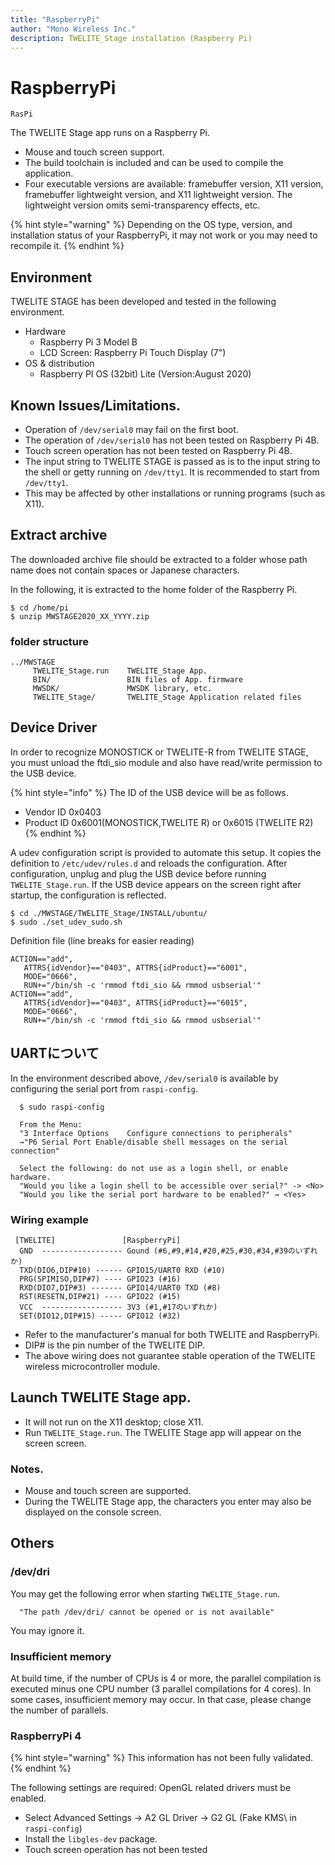 ```yaml
---
title: "RaspberryPi"
author: "Mono Wireless Inc."
description: TWELITE_Stage installation (Raspberry Pi)
---
```


# RaspberryPi

`RasPi`  

The TWELITE Stage app runs on a Raspberry Pi.

* Mouse and touch screen support.
* The build toolchain is included and can be used to compile the application.
* Four executable versions are available: framebuffer version, X11 version, framebuffer lightweight version, and X11 lightweight version. The lightweight version omits semi-transparency effects, etc.

{% hint style="warning" %}
Depending on the OS type, version, and installation status of your RaspberryPi, it may not work or you may need to recompile it.
{% endhint %}

## Environment

TWELITE STAGE has been developed and tested in the following environment.

* Hardware
  * Raspberry Pi 3 Model B
  * LCD Screen: Raspberry Pi Touch Display \(7"\)
* OS & distribution
  * Raspberry PI OS \(32bit\) Lite \(Version:August 2020\)


## Known Issues/Limitations.

* Operation of `/dev/serial0` may fail on the first boot.
* The operation of `/dev/serial0` has not been tested on Raspberry Pi 4B.
* Touch screen operation has not been tested on Raspberry Pi 4B.
* The input string to TWELITE STAGE is passed as is to the input string to the shell or getty running on `/dev/tty1`. It is recommended to start from `/dev/tty1`.
* This may be affected by other installations or running programs \(such as X11\).



## Extract archive

The downloaded archive file should be extracted to a folder whose path name does not contain spaces or Japanese characters.

In the following, it is extracted to the home folder of the Raspberry Pi.

```text
$ cd /home/pi
$ unzip MWSTAGE2020_XX_YYYY.zip
```

### folder structure

```text
../MWSTAGE
     TWELITE_Stage.run    TWELITE_Stage App.
     BIN/                 BIN files of App. firmware
     MWSDK/               MWSDK library, etc.
     TWELITE_Stage/       TWELITE_Stage Application related files
```



## Device Driver

In order to recognize MONOSTICK or TWELITE-R from TWELITE STAGE, you must unload the ftdi\_sio module and also have read/write permission to the USB device.

{% hint style="info" %}
The ID of the USB device will be as follows.

* Vendor ID 0x0403
* Product ID 0x6001\(MONOSTICK,TWELITE R\) or 0x6015 \(TWELITE R2\) 
{% endhint %}

A udev configuration script is provided to automate this setup. It copies the definition to `/etc/udev/rules.d` and reloads the configuration. After configuration, unplug and plug the USB device before running `TWELITE_Stage.run`. If the USB device appears on the screen right after startup, the configuration is reflected.



```text
$ cd ./MWSTAGE/TWELITE_Stage/INSTALL/ubuntu/
$ sudo ./set_udev_sudo.sh
```

Definition file (line breaks for easier reading)

```text
ACTION=="add",
   ATTRS{idVendor}=="0403", ATTRS{idProduct}=="6001",
   MODE="0666",
   RUN+="/bin/sh -c 'rmmod ftdi_sio && rmmod usbserial'"
ACTION=="add",
   ATTRS{idVendor}=="0403", ATTRS{idProduct}=="6015",
   MODE="0666",
   RUN+="/bin/sh -c 'rmmod ftdi_sio && rmmod usbserial'"
```



## UARTについて

In the environment described above, `/dev/serial0` is available by configuring the serial port from `raspi-config`.

```text
  $ sudo raspi-config

  From the Menu:
  "3 Interface Options    Configure connections to peripherals"
  →"P6 Serial Port Enable/disable shell messages on the serial connection"

  Select the following: do not use as a login shell, or enable hardware.
  "Would you like a login shell to be accessible over serial?" -> <No>
  "Would you like the serial port hardware to be enabled?" → <Yes>
```



### Wiring example

```text
 [TWELITE]               [RaspberryPi]
  GND  ------------------ Gound (#6,#9,#14,#20,#25,#30,#34,#39のいずれか)
  TXD(DIO6,DIP#10) ------ GPIO15/UART0 RXD (#10)
  PRG(SPIMISO,DIP#7) ---- GPIO23 (#16)
  RXD(DIO7,DIP#3) ------- GPIO14/UART0 TXD (#8)
  RST(RESETN,DIP#21) ---- GPIO22 (#15)
  VCC  ------------------ 3V3 (#1,#17のいずれか)
  SET(DIO12,DIP#15) ----- GPIO12 (#32)
```

* Refer to the manufacturer's manual for both TWELITE and RaspberryPi.
* DIP# is the pin number of the TWELITE DIP.
* The above wiring does not guarantee stable operation of the TWELITE wireless microcontroller module.





## Launch TWELITE Stage app.

* It will not run on the X11 desktop; close X11.
* Run `TWELITE_Stage.run`. The TWELITE Stage app will appear on the screen screen.

### Notes.

* Mouse and touch screen are supported.
* During the TWELITE Stage app, the characters you enter may also be displayed on the console screen.



## Others

### /dev/dri

You may get the following error when starting `TWELITE_Stage.run`.

```text
  "The path /dev/dri/ cannot be opened or is not available"
```

You may ignore it.



### Insufficient memory

At build time, if the number of CPUs is 4 or more, the parallel compilation is executed minus one CPU number (3 parallel compilations for 4 cores). In some cases, insufficient memory may occur. In that case, please change the number of parallels.



### RaspberryPi 4

{% hint style="warning" %}
This information has not been fully validated.
{% endhint %}

The following settings are required: OpenGL related drivers must be enabled.

* Select Advanced Settings → A2 GL Driver → G2 GL \(Fake KMS\ in `raspi-config`)
* Install the `libgles-dev` package.
* Touch screen operation has not been tested

